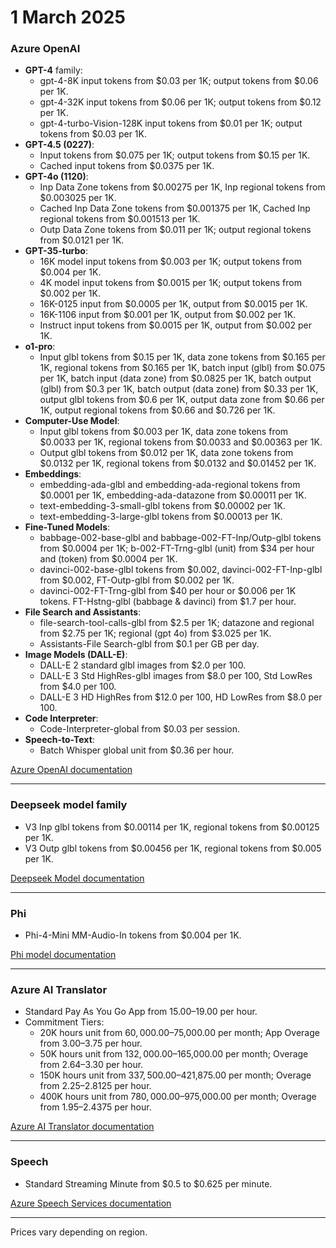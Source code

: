 # 1 March 2025

### Azure OpenAI

- **GPT-4** family:
  - gpt-4-8K input tokens from $0.03 per 1K; output tokens from $0.06 per 1K.
  - gpt-4-32K input tokens from $0.06 per 1K; output tokens from $0.12 per 1K.
  - gpt-4-turbo-Vision-128K input tokens from $0.01 per 1K; output tokens from $0.03 per 1K.
- **GPT-4.5 (0227)**:
  - Input tokens from $0.075 per 1K; output tokens from $0.15 per 1K.
  - Cached input tokens from $0.0375 per 1K.
- **GPT-4o (1120)**:
  - Inp Data Zone tokens from $0.00275 per 1K, Inp regional tokens from $0.003025 per 1K.
  - Cached Inp Data Zone tokens from $0.001375 per 1K, Cached Inp regional tokens from $0.001513 per 1K.
  - Outp Data Zone tokens from $0.011 per 1K; output regional tokens from $0.0121 per 1K.
- **GPT-35-turbo**:
  - 16K model input tokens from $0.003 per 1K; output tokens from $0.004 per 1K.
  - 4K model input tokens from $0.0015 per 1K; output tokens from $0.002 per 1K.
  - 16K-0125 input from $0.0005 per 1K, output from $0.0015 per 1K.
  - 16K-1106 input from $0.001 per 1K, output from $0.002 per 1K.
  - Instruct input tokens from $0.0015 per 1K, output from $0.002 per 1K.
- **o1-pro**:
  - Input glbl tokens from $0.15 per 1K, data zone tokens from $0.165 per 1K, regional tokens from $0.165 per 1K, batch input (glbl) from $0.075 per 1K, batch input (data zone) from $0.0825 per 1K, batch output (glbl) from $0.3 per 1K, batch output (data zone) from $0.33 per 1K, output glbl tokens from $0.6 per 1K, output data zone from $0.66 per 1K, output regional tokens from $0.66 and $0.726 per 1K.
- **Computer-Use Model**:
  - Input glbl tokens from $0.003 per 1K, data zone tokens from $0.0033 per 1K, regional tokens from $0.0033 and $0.00363 per 1K.
  - Output glbl tokens from $0.012 per 1K, data zone tokens from $0.0132 per 1K, regional tokens from $0.0132 and $0.01452 per 1K.
- **Embeddings**:
  - embedding-ada-glbl and embedding-ada-regional tokens from $0.0001 per 1K, embedding-ada-datazone from $0.00011 per 1K.
  - text-embedding-3-small-glbl tokens from $0.00002 per 1K.
  - text-embedding-3-large-glbl tokens from $0.00013 per 1K.
- **Fine-Tuned Models**:
  - babbage-002-base-glbl and babbage-002-FT-Inp/Outp-glbl tokens from $0.0004 per 1K; b-002-FT-Trng-glbl (unit) from $34 per hour and (token) from $0.0004 per 1K.
  - davinci-002-base-glbl tokens from $0.002, davinci-002-FT-Inp-glbl from $0.002, FT-Outp-glbl from $0.002 per 1K.
  - davinci-002-FT-Trng-glbl from $40 per hour or $0.006 per 1K tokens. FT-Hstng-glbl (babbage & davinci) from $1.7 per hour.
- **File Search and Assistants**:
  - file-search-tool-calls-glbl from $2.5 per 1K; datazone and regional from $2.75 per 1K; regional (gpt 4o) from $3.025 per 1K.
  - Assistants-File Search-glbl from $0.1 per GB per day.
- **Image Models (DALL-E)**:
  - DALL-E 2 standard glbl images from $2.0 per 100.
  - DALL-E 3 Std HighRes-glbl images from $8.0 per 100, Std LowRes from $4.0 per 100.
  - DALL-E 3 HD HighRes from $12.0 per 100, HD LowRes from $8.0 per 100.
- **Code Interpreter**:
  - Code-Interpreter-global from $0.03 per session.
- **Speech-to-Text**:
  - Batch Whisper global unit from $0.36 per hour.

[Azure OpenAI documentation](https://learn.microsoft.com/en-us/azure/ai-services/openai/overview)

---

### Deepseek model family

- V3 Inp glbl tokens from $0.00114 per 1K, regional tokens from $0.00125 per 1K.
- V3 Outp glbl tokens from $0.00456 per 1K, regional tokens from $0.005 per 1K.

[Deepseek Model documentation](https://learn.microsoft.com/en-us/azure/machine-learning/concept-deepseek-models)

---

### Phi

- Phi-4-Mini MM-Audio-In tokens from $0.004 per 1K.

[Phi model documentation](https://learn.microsoft.com/en-us/azure/ai-services/openai/concepts-model-references#phi-3)

---

### Azure AI Translator

- Standard Pay As You Go App from $15.00–$19.00 per hour.
- Commitment Tiers:
  - 20K hours unit from $60,000.00–$75,000.00 per month; App Overage from $3.00–$3.75 per hour.
  - 50K hours unit from $132,000.00–$165,000.00 per month; Overage from $2.64–$3.30 per hour.
  - 150K hours unit from $337,500.00–$421,875.00 per month; Overage from $2.25–$2.8125 per hour.
  - 400K hours unit from $780,000.00–$975,000.00 per month; Overage from $1.95–$2.4375 per hour.

[Azure AI Translator documentation](https://learn.microsoft.com/en-us/azure/ai-services/translator/)

---

### Speech

- Standard Streaming Minute from $0.5 to $0.625 per minute.

[Azure Speech Services documentation](https://learn.microsoft.com/en-us/azure/ai-services/speech-service/)

---

Prices vary depending on region.